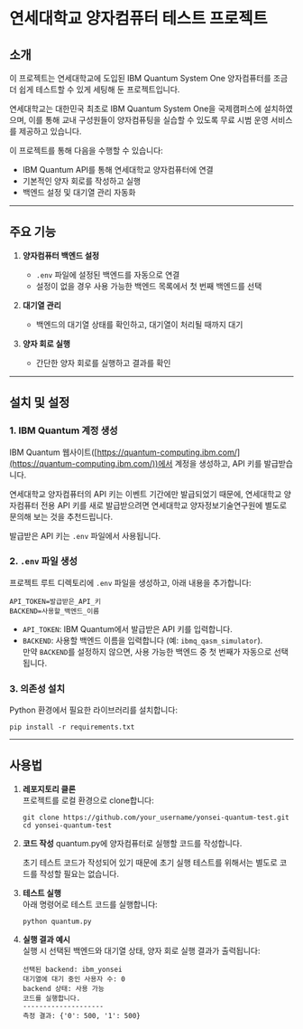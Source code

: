 # 연세대학교 양자컴퓨터 테스트 프로젝트

## 소개

이 프로젝트는 연세대학교에 도입된 IBM Quantum System One 양자컴퓨터를 조금 더 쉽게 테스트할 수 있게 세팅해 둔 프로젝트입니다.

연세대학교는 대한민국 최초로 IBM Quantum System One을 국제캠퍼스에 설치하였으며, 이를 통해 교내 구성원들이 양자컴퓨팅을 실습할 수 있도록 무료 시범 운영 서비스를 제공하고 있습니다.

이 프로젝트를 통해 다음을 수행할 수 있습니다:

- IBM Quantum API를 통해 연세대학교 양자컴퓨터에 연결
- 기본적인 양자 회로를 작성하고 실행
- 백엔드 설정 및 대기열 관리 자동화

---

## 주요 기능

1. **양자컴퓨터 백엔드 설정**

   - `.env` 파일에 설정된 백엔드를 자동으로 연결
   - 설정이 없을 경우 사용 가능한 백엔드 목록에서 첫 번째 백엔드를 선택

2. **대기열 관리**

   - 백엔드의 대기열 상태를 확인하고, 대기열이 처리될 때까지 대기

3. **양자 회로 실행**
   - 간단한 양자 회로를 실행하고 결과를 확인

---

## 설치 및 설정

### 1. IBM Quantum 계정 생성

IBM Quantum 웹사이트([https://quantum-computing.ibm.com/](https://quantum-computing.ibm.com/))에서 계정을 생성하고, API 키를 발급받습니다.

연세대학교 양자컴퓨터의 API 키는 이벤트 기간에만 발급되었기 때문에, 연세대학교 양자컴퓨터 전용 API 키를 새로 발급받으려면 연세대학교 양자정보기술연구원에 별도로 문의해 보는 것을 추천드립니다.

발급받은 API 키는 `.env` 파일에서 사용됩니다.

### 2. `.env` 파일 생성

프로젝트 루트 디렉토리에 `.env` 파일을 생성하고, 아래 내용을 추가합니다:

```
API_TOKEN=발급받은_API_키
BACKEND=사용할_백엔드_이름
```

- `API_TOKEN`: IBM Quantum에서 발급받은 API 키를 입력합니다.
- `BACKEND`: 사용할 백엔드 이름을 입력합니다 (예: `ibmq_qasm_simulator`).  
  만약 `BACKEND`를 설정하지 않으면, 사용 가능한 백엔드 중 첫 번째가 자동으로 선택됩니다.

### 3. 의존성 설치

Python 환경에서 필요한 라이브러리를 설치합니다:

```
pip install -r requirements.txt
```

---

## 사용법

1. **레포지토리 클론**  
   프로젝트를 로컬 환경으로 clone합니다:

   ```
   git clone https://github.com/your_username/yonsei-quantum-test.git
   cd yonsei-quantum-test
   ```

2. **코드 작성**
   quantum.py에 양자컴퓨터로 실행할 코드를 작성합니다.

   초기 테스트 코드가 작성되어 있기 때문에 초기 실행 테스트를 위해서는 별도로 코드를 작성할 필요는 없습니다.

3. **테스트 실행**  
   아래 명령어로 테스트 코드를 실행합니다:

   ```
   python quantum.py
   ```

4. **실행 결과 예시**  
   실행 시 선택된 백엔드와 대기열 상태, 양자 회로 실행 결과가 출력됩니다:

   ```
   선택된 backend: ibm_yonsei
   대기열에 대기 중인 사용자 수: 0
   backend 상태: 사용 가능
   코드를 실행합니다.
   --------------------
   측정 결과: {'0': 500, '1': 500}
   ```
